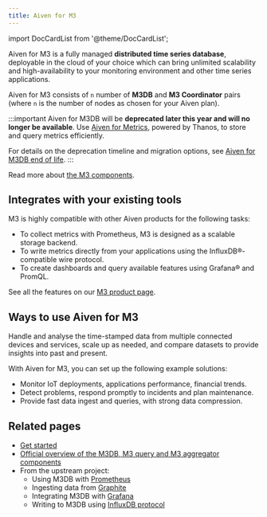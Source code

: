 ```yaml
---
title: Aiven for M3
---
```

import DocCardList from '@theme/DocCardList';

Aiven for M3 is a fully managed **distributed time series database**, deployable in the cloud of your choice which can bring unlimited scalability and high-availability to your monitoring environment and other time series applications.

Aiven for M3 consists of `n` number of **M3DB** and **M3 Coordinator**
pairs (where `n` is the number of nodes as chosen for your Aiven plan).

:::important
Aiven for M3DB will be **deprecated later this year and will no longer be available**.
Use [Aiven for Metrics](/docs/products/metrics), powered by Thanos, to store and
query metrics efficiently.

For details on the deprecation timeline and migration options, see
[Aiven for M3DB end of life](/docs/platform/reference/end-of-life#aiven-for-m3db).
:::

Read more about [the M3
components](https://m3db.io/docs/overview/components/).

## Integrates with your existing tools

M3 is highly compatible with other Aiven products for the following
tasks:

-   To collect metrics with Prometheus, M3 is designed as a scalable
    storage backend.
-   To write metrics directly from your applications using the
    InfluxDB®-compatible wire protocol.
-   To create dashboards and query available features using Grafana® and
    PromQL.

See all the features on our [M3 product page](https://aiven.io/m3).

## Ways to use Aiven for M3

Handle and analyse the time-stamped data from multiple connected devices
and services, scale up as needed, and compare datasets to provide
insights into past and present.

With Aiven for M3, you can set up the following example solutions:

-   Monitor IoT deployments, applications performance, financial trends.
-   Detect problems, respond promptly to incidents and plan maintenance.
-   Provide fast data ingest and queries, with strong data compression.



## Related pages

- [Get started](/docs/products/m3db/get-started)
- [Official overview of the M3DB, M3 query and M3 aggregator
  components](https://m3db.io/docs/overview/components/)
- From the upstream project:
  - Using M3DB with
    [Prometheus](https://m3db.io/docs/integrations/prometheus/)
  - Ingesting data from
    [Graphite](https://m3db.io/docs/integrations/graphite/)
  - Integrating M3DB with
    [Grafana](https://m3db.io/docs/integrations/grafana/)
  - Writing to M3DB using [InfluxDB
    protocol](https://m3db.io/docs/integrations/influx/)
